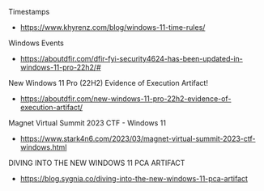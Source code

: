 Timestamps
- https://www.khyrenz.com/blog/windows-11-time-rules/

Windows Events
- https://aboutdfir.com/dfir-fyi-security4624-has-been-updated-in-windows-11-pro-22h2/#

New Windows 11 Pro (22H2) Evidence of Execution Artifact!
- https://aboutdfir.com/new-windows-11-pro-22h2-evidence-of-execution-artifact/

Magnet Virtual Summit 2023 CTF - Windows 11
- https://www.stark4n6.com/2023/03/magnet-virtual-summit-2023-ctf-windows.html

DIVING INTO THE NEW WINDOWS 11 PCA ARTIFACT
- https://blog.sygnia.co/diving-into-the-new-windows-11-pca-artifact
